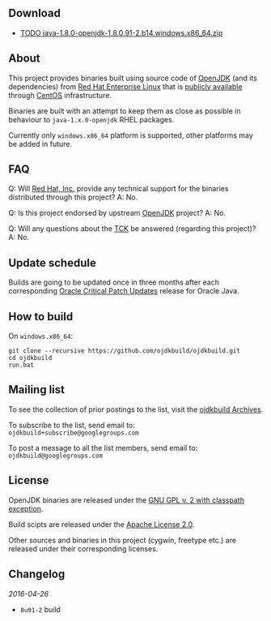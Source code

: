 Download
--------

 - [TODO java-1.8.0-openjdk-1.8.0.91-2.b14.windows.x86_64.zip](TODO)

About
-----

This project provides binaries built using source code of [OpenJDK](http://openjdk.java.net/) (and its dependencies) from [Red Hat Enterprise Linux](https://en.wikipedia.org/wiki/Red_Hat_Enterprise_Linux) that is [publicly available](http://ftp.redhat.com/redhat/linux/enterprise/7Server/en/os/README) through [CentOS](https://www.centos.org/) infrastructure.

Binaries are built with an attempt to keep them as close as possible in behaviour to `java-1.x.0-openjdk` RHEL packages.

Currently only `windows.x86_64` platform is supported, other platforms may be added in future.

FAQ
---

Q: Will [Red Hat, Inc.](https://www.redhat.com/en) provide any technical support for the binaries distributed through this project?
A: No.

Q: Is this project endorsed by upstream [OpenJDK](http://openjdk.java.net/) project?
A: No.

Q: Will any questions about the [TCK](https://en.wikipedia.org/wiki/Technology_Compatibility_Kit) be answered (regarding this project)?
A: No.

Update schedule
---------------

Builds are going to be updated once in three months after each corresponding [Oracle Critical Patch Updates](http://www.oracle.com/technetwork/topics/security/alerts-086861.html) release for Oracle Java.

How to build
------------

On `windows.x86_64`:

    git clone --recursive https://github.com/ojdkbuild/ojdkbuild.git
    cd ojdkbuild
    run.bat

Mailing list
------------

To see the collection of prior postings to the list, visit the [ojdkbuild Archives](https://groups.google.com/forum/#!forum/ojdkbuild).

To subscribe to the list, send email to: `ojdkbuild+subscribe@googlegroups.com`

To post a message to all the list members, send email to: `ojdkbuild@googlegroups.com`

License
-------

OpenJDK binaries are released under the [GNU GPL v. 2 with classpath exception](https://github.com/ojdkbuild/ojdkbuild/blob/master/LICENSE).

Build scipts are released under the [Apache License 2.0](http://www.apache.org/licenses/LICENSE-2.0).

Other sources and binaries in this project (cygwin, freetype etc.) are released under their corresponding licenses.

Changelog
---------

*2016-04-26*

  * `8u91-2` build

